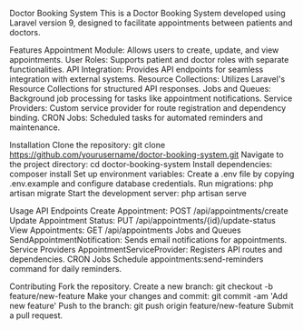 Doctor Booking System
This is a Doctor Booking System developed using Laravel version 9, designed to facilitate appointments between patients and doctors.

Features
Appointment Module: Allows users to create, update, and view appointments.
User Roles: Supports patient and doctor roles with separate functionalities.
API Integration: Provides API endpoints for seamless integration with external systems.
Resource Collections: Utilizes Laravel's Resource Collections for structured API responses.
Jobs and Queues: Background job processing for tasks like appointment notifications.
Service Providers: Custom service provider for route registration and dependency binding.
CRON Jobs: Scheduled tasks for automated reminders and maintenance.


Installation
Clone the repository: git clone https://github.com/yourusername/doctor-booking-system.git
Navigate to the project directory: cd doctor-booking-system
Install dependencies: composer install
Set up environment variables: Create a .env file by copying .env.example and configure database credentials.
Run migrations: php artisan migrate
Start the development server: php artisan serve


Usage
API Endpoints
Create Appointment: POST /api/appointments/create
Update Appointment Status: PUT /api/appointments/{id}/update-status
View Appointments: GET /api/appointments
Jobs and Queues
SendAppointmentNotification: Sends email notifications for appointments.
Service Providers
AppointmentServiceProvider: Registers API routes and dependencies.
CRON Jobs
Schedule appointments:send-reminders command for daily reminders.

Contributing
Fork the repository.
Create a new branch: git checkout -b feature/new-feature
Make your changes and commit: git commit -am 'Add new feature'
Push to the branch: git push origin feature/new-feature
Submit a pull request.